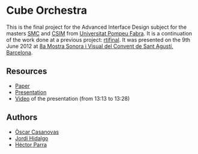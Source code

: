 # Cube Orchestra

This is the final project for the Advanced Interface Design subject
for the masters [SMC](http://www.upf.edu/smc/)
and [CSIM](http://csim.upf.edu/) from [Universitat Pompeu Fabra](https://www.upf.edu/).
It is a continuation of the work done at a previous project: [rtifinal](https://github.com/hector/rtifinal).
It was presented on the 9th June 2012 at [8a Mostra Sonora i Visual
del Convent de Sant Agustí, Barcelona](http://www.conventagusti.com/?p=797).

## Resources

* [Paper](doc/paper.pdf?raw=true)
* [Presentation](doc/presentation.pptx?raw=true)
* [Video](https://vimeo.com/46489571) of the presentation (from 13:13 to 13:28)

## Authors

* [Òscar Casanovas](mailto:oscarlabs@gmail.com)
* [Jordi Hidalgo](https://github.com/ratatech)
* [Hèctor Parra](https://hector.parra.cat)